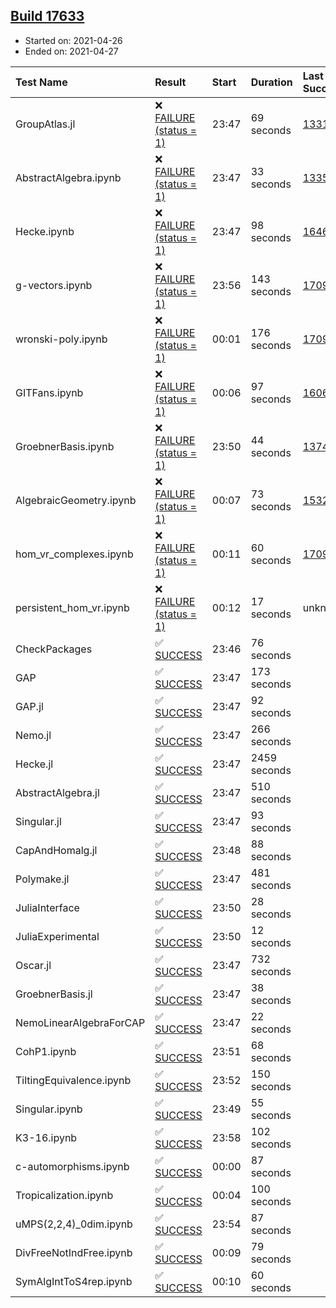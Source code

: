 ## [Build 17633](https://oscarci.mathematik.uni-kl.de/job/oscar/17633/)

* Started on: 2021-04-26
* Ended on: 2021-04-27

| Test Name    | Result | Start | Duration | Last Success | First Failure |
|:-------------|:-------|:------|:---------|:-------------|:--------------|
| GroupAtlas.jl | ❌ [FAILURE (status = 1)](https://oscarci.mathematik.uni-kl.de/job/oscar/17633/artifact/logs/build-17633/GroupAtlas.jl.log) | 23:47 | 69 seconds | [13311](https://oscarci.mathematik.uni-kl.de/job/oscar/13311/) | [13312](https://oscarci.mathematik.uni-kl.de/job/oscar/13312/) |
| AbstractAlgebra.ipynb | ❌ [FAILURE (status = 1)](https://oscarci.mathematik.uni-kl.de/job/oscar/17633/artifact/logs/build-17633/AbstractAlgebra.ipynb.log) | 23:47 | 33 seconds | [13355](https://oscarci.mathematik.uni-kl.de/job/oscar/13355/) | [13356](https://oscarci.mathematik.uni-kl.de/job/oscar/13356/) |
| Hecke.ipynb | ❌ [FAILURE (status = 1)](https://oscarci.mathematik.uni-kl.de/job/oscar/17633/artifact/logs/build-17633/Hecke.ipynb.log) | 23:47 | 98 seconds | [16463](https://oscarci.mathematik.uni-kl.de/job/oscar/16463/) | [16464](https://oscarci.mathematik.uni-kl.de/job/oscar/16464/) |
| g-vectors.ipynb | ❌ [FAILURE (status = 1)](https://oscarci.mathematik.uni-kl.de/job/oscar/17633/artifact/logs/build-17633/g-vectors.ipynb.log) | 23:56 | 143 seconds | [17099](https://oscarci.mathematik.uni-kl.de/job/oscar/17099/) | [17100](https://oscarci.mathematik.uni-kl.de/job/oscar/17100/) |
| wronski-poly.ipynb | ❌ [FAILURE (status = 1)](https://oscarci.mathematik.uni-kl.de/job/oscar/17633/artifact/logs/build-17633/wronski-poly.ipynb.log) | 00:01 | 176 seconds | [17098](https://oscarci.mathematik.uni-kl.de/job/oscar/17098/) | [17099](https://oscarci.mathematik.uni-kl.de/job/oscar/17099/) |
| GITFans.ipynb | ❌ [FAILURE (status = 1)](https://oscarci.mathematik.uni-kl.de/job/oscar/17633/artifact/logs/build-17633/GITFans.ipynb.log) | 00:06 | 97 seconds | [16068](https://oscarci.mathematik.uni-kl.de/job/oscar/16068/) | [16069](https://oscarci.mathematik.uni-kl.de/job/oscar/16069/) |
| GroebnerBasis.ipynb | ❌ [FAILURE (status = 1)](https://oscarci.mathematik.uni-kl.de/job/oscar/17633/artifact/logs/build-17633/GroebnerBasis.ipynb.log) | 23:50 | 44 seconds | [13748](https://oscarci.mathematik.uni-kl.de/job/oscar/13748/) | [13749](https://oscarci.mathematik.uni-kl.de/job/oscar/13749/) |
| AlgebraicGeometry.ipynb | ❌ [FAILURE (status = 1)](https://oscarci.mathematik.uni-kl.de/job/oscar/17633/artifact/logs/build-17633/AlgebraicGeometry.ipynb.log) | 00:07 | 73 seconds | [15322](https://oscarci.mathematik.uni-kl.de/job/oscar/15322/) | [15323](https://oscarci.mathematik.uni-kl.de/job/oscar/15323/) |
| hom_vr_complexes.ipynb | ❌ [FAILURE (status = 1)](https://oscarci.mathematik.uni-kl.de/job/oscar/17633/artifact/logs/build-17633/hom_vr_complexes.ipynb.log) | 00:11 | 60 seconds | [17099](https://oscarci.mathematik.uni-kl.de/job/oscar/17099/) | [17100](https://oscarci.mathematik.uni-kl.de/job/oscar/17100/) |
| persistent_hom_vr.ipynb | ❌ [FAILURE (status = 1)](https://oscarci.mathematik.uni-kl.de/job/oscar/17633/artifact/logs/build-17633/persistent_hom_vr.ipynb.log) | 00:12 | 17 seconds | unknown | unknown |
| CheckPackages | ✅ [SUCCESS](https://oscarci.mathematik.uni-kl.de/job/oscar/17633/artifact/logs/build-17633/CheckPackages.log) | 23:46 | 76 seconds |  |  |
| GAP | ✅ [SUCCESS](https://oscarci.mathematik.uni-kl.de/job/oscar/17633/artifact/logs/build-17633/GAP.log) | 23:47 | 173 seconds |  |  |
| GAP.jl | ✅ [SUCCESS](https://oscarci.mathematik.uni-kl.de/job/oscar/17633/artifact/logs/build-17633/GAP.jl.log) | 23:47 | 92 seconds |  |  |
| Nemo.jl | ✅ [SUCCESS](https://oscarci.mathematik.uni-kl.de/job/oscar/17633/artifact/logs/build-17633/Nemo.jl.log) | 23:47 | 266 seconds |  |  |
| Hecke.jl | ✅ [SUCCESS](https://oscarci.mathematik.uni-kl.de/job/oscar/17633/artifact/logs/build-17633/Hecke.jl.log) | 23:47 | 2459 seconds |  |  |
| AbstractAlgebra.jl | ✅ [SUCCESS](https://oscarci.mathematik.uni-kl.de/job/oscar/17633/artifact/logs/build-17633/AbstractAlgebra.jl.log) | 23:47 | 510 seconds |  |  |
| Singular.jl | ✅ [SUCCESS](https://oscarci.mathematik.uni-kl.de/job/oscar/17633/artifact/logs/build-17633/Singular.jl.log) | 23:47 | 93 seconds |  |  |
| CapAndHomalg.jl | ✅ [SUCCESS](https://oscarci.mathematik.uni-kl.de/job/oscar/17633/artifact/logs/build-17633/CapAndHomalg.jl.log) | 23:48 | 88 seconds |  |  |
| Polymake.jl | ✅ [SUCCESS](https://oscarci.mathematik.uni-kl.de/job/oscar/17633/artifact/logs/build-17633/Polymake.jl.log) | 23:47 | 481 seconds |  |  |
| JuliaInterface | ✅ [SUCCESS](https://oscarci.mathematik.uni-kl.de/job/oscar/17633/artifact/logs/build-17633/JuliaInterface.log) | 23:50 | 28 seconds |  |  |
| JuliaExperimental | ✅ [SUCCESS](https://oscarci.mathematik.uni-kl.de/job/oscar/17633/artifact/logs/build-17633/JuliaExperimental.log) | 23:50 | 12 seconds |  |  |
| Oscar.jl | ✅ [SUCCESS](https://oscarci.mathematik.uni-kl.de/job/oscar/17633/artifact/logs/build-17633/Oscar.jl.log) | 23:47 | 732 seconds |  |  |
| GroebnerBasis.jl | ✅ [SUCCESS](https://oscarci.mathematik.uni-kl.de/job/oscar/17633/artifact/logs/build-17633/GroebnerBasis.jl.log) | 23:47 | 38 seconds |  |  |
| NemoLinearAlgebraForCAP | ✅ [SUCCESS](https://oscarci.mathematik.uni-kl.de/job/oscar/17633/artifact/logs/build-17633/NemoLinearAlgebraForCAP.log) | 23:47 | 22 seconds |  |  |
| CohP1.ipynb | ✅ [SUCCESS](https://oscarci.mathematik.uni-kl.de/job/oscar/17633/artifact/logs/build-17633/CohP1.ipynb.log) | 23:51 | 68 seconds |  |  |
| TiltingEquivalence.ipynb | ✅ [SUCCESS](https://oscarci.mathematik.uni-kl.de/job/oscar/17633/artifact/logs/build-17633/TiltingEquivalence.ipynb.log) | 23:52 | 150 seconds |  |  |
| Singular.ipynb | ✅ [SUCCESS](https://oscarci.mathematik.uni-kl.de/job/oscar/17633/artifact/logs/build-17633/Singular.ipynb.log) | 23:49 | 55 seconds |  |  |
| K3-16.ipynb | ✅ [SUCCESS](https://oscarci.mathematik.uni-kl.de/job/oscar/17633/artifact/logs/build-17633/K3-16.ipynb.log) | 23:58 | 102 seconds |  |  |
| c-automorphisms.ipynb | ✅ [SUCCESS](https://oscarci.mathematik.uni-kl.de/job/oscar/17633/artifact/logs/build-17633/c-automorphisms.ipynb.log) | 00:00 | 87 seconds |  |  |
| Tropicalization.ipynb | ✅ [SUCCESS](https://oscarci.mathematik.uni-kl.de/job/oscar/17633/artifact/logs/build-17633/Tropicalization.ipynb.log) | 00:04 | 100 seconds |  |  |
| uMPS(2,2,4)_0dim.ipynb | ✅ [SUCCESS](https://oscarci.mathematik.uni-kl.de/job/oscar/17633/artifact/logs/build-17633/uMPS-2-2-4-_0dim.ipynb.log) | 23:54 | 87 seconds |  |  |
| DivFreeNotIndFree.ipynb | ✅ [SUCCESS](https://oscarci.mathematik.uni-kl.de/job/oscar/17633/artifact/logs/build-17633/DivFreeNotIndFree.ipynb.log) | 00:09 | 79 seconds |  |  |
| SymAlgIntToS4rep.ipynb | ✅ [SUCCESS](https://oscarci.mathematik.uni-kl.de/job/oscar/17633/artifact/logs/build-17633/SymAlgIntToS4rep.ipynb.log) | 00:10 | 60 seconds |  |  |
